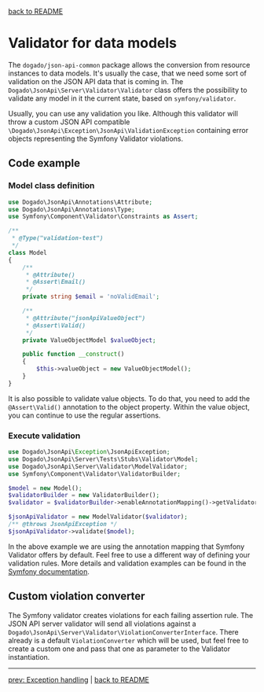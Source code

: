 [back to README](../README.md)

# Validator for data models

The `dogado/json-api-common` package allows the conversion from resource instances to data models. It's usually the case, that we need some sort of validation on the JSON API data that is coming in.
The `Dogado\JsonApi\Server\Validator\Validator` class offers the possibility to validate any model in it the current state, based on `symfony/validator`.

Usually, you can use any validation you like. Although this validator will throw a custom JSON API compatible `\Dogado\JsonApi\Exception\JsonApi\ValidationException` containing error objects representing the Symfony Validator violations.

## Code example

### Model class definition
```php
use Dogado\JsonApi\Annotations\Attribute;
use Dogado\JsonApi\Annotations\Type;
use Symfony\Component\Validator\Constraints as Assert;

/**
 * @Type("validation-test")
 */
class Model
{
    /**
     * @Attribute()
     * @Assert\Email()
     */
    private string $email = 'noValidEmail';

    /**
     * @Attribute("jsonApiValueObject")
     * @Assert\Valid()
     */
    private ValueObjectModel $valueObject;

    public function __construct()
    {
        $this->valueObject = new ValueObjectModel();
    }
}
```

It is also possible to validate value objects. To do that, you need to add the `@Assert\Valid()` annotation to the object property. Within the value object, you can continue to use the regular assertions.

### Execute validation

```php
use Dogado\JsonApi\Exception\JsonApiException;
use Dogado\JsonApi\Server\Tests\Stubs\Validator\Model;
use Dogado\JsonApi\Server\Validator\ModelValidator;
use Symfony\Component\Validator\ValidatorBuilder;

$model = new Model();
$validatorBuilder = new ValidatorBuilder();
$validator = $validatorBuilder->enableAnnotationMapping()->getValidator();

$jsonApiValidator = new ModelValidator($validator);
/** @throws JsonApiException */
$jsonApiValidator->validate($model);
```

In the above example we are using the annotation mapping that Symfony Validator offers by default. Feel free to use a different way of defining your validation rules. More details and validation examples can be found in the [Symfony documentation](https://symfony.com/doc/current/validation.html).

## Custom violation converter

The Symfony validator creates violations for each failing assertion rule. The JSON API server validator will send all violations against a `Dogado\JsonApi\Server\Validator\ViolationConverterInterface`. There already is a default `ViolationConverter` which will be used, but feel free to create a custom one and pass that one as parameter to the Validator instantiation.

*****

[prev: Exception handling](04-exception-handling.md) | [back to README](../README.md)
